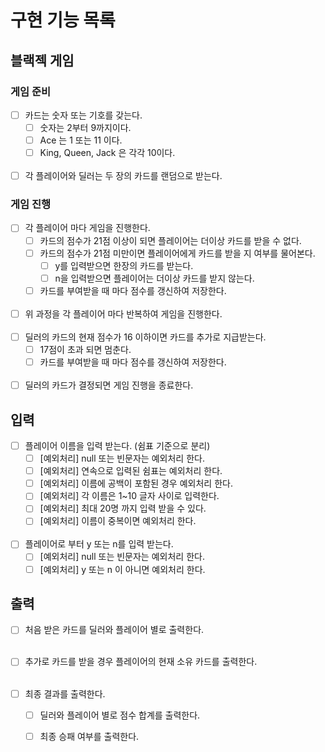 # 구현 기능 목록

## 블랙젝 게임

### 게임 준비 

- [ ] 카드는 숫자 또는 기호를 갖는다.
  - [ ] 숫자는 2부터 9까지이다.
  - [ ] Ace 는 1 또는 11 이다.
  - [ ] King, Queen, Jack 은 각각 10이다.<br><br>

- [ ] 각 플레이어와 딜러는 두 장의 카드를 랜덤으로 받는다.

### 게임 진행

- [ ] 각 플레이어 마다 게임을 진행한다.
  - [ ] 카드의 점수가 21점 이상이 되면 플레이어는 더이상 카드를 받을 수 없다.
  - [ ] 카드의 점수가 21점 미만이면 플레이어에게 카드를 받을 지 여부를 물어본다.
    - [ ] y를 입력받으면 한장의 카드를 받는다.
    - [ ] n을 입력받으면 플레이어는 더이상 카드를 받지 않는다.
  - [ ] 카드를 부여받을 때 마다 점수를 갱신하여 저장한다.<br><br>

- [ ] 위 과정을 각 플레이어 마다 반복하여 게임을 진행한다.<br><br>
- [ ] 딜러의 카드의 현재 점수가 16 이하이면 카드를 추가로 지급받는다.
  - [ ] 17점이 초과 되면 멈춘다.
  - [ ] 카드를 부여받을 때 마다 점수를 갱신하여 저장한다.<br><br>
  
- [ ] 딜러의 카드가 결정되면 게임 진행을 종료한다.

## 입력

- [ ] 플레이어 이름을 입력 받는다. (쉼표 기준으로 분리)
  - [ ] [예외처리] null 또는 빈문자는 예외처리 한다.
  - [ ] [예외처리] 연속으로 입력된 쉼표는 예외처리 한다.
  - [ ] [예외처리] 이름에 공백이 포함된 경우 예외처리 한다.
  - [ ] [예외처리] 각 이름은 1~10 글자 사이로 입력한다.
  - [ ] [예외처리] 최대 20명 까지 입력 받을 수 있다.
  - [ ] [예외처리] 이름이 중복이면 예외처리 한다.<br><br>
  
- [ ] 플레이어로 부터 y 또는 n를 입력 받는다.
  - [ ] [예외처리] null 또는 빈문자는 예외처리 한다.
  - [ ] [예외처리] y 또는 n 이 아니면 예외처리 한다.

## 출력

- [ ] 처음 받은 카드를 딜러와 플레이어 별로 출력한다.<br><br>

- [ ] 추가로 카드를 받을 경우 플레이어의 현재 소유 카드를 출력한다.<br><br>

- [ ] 최종 결과를 출력한다.
  - [ ] 딜러와 플레이어 별로 점수 합계를 출력한다.
  - [ ] 최종 승패 여부를 출력한다.
  
  


